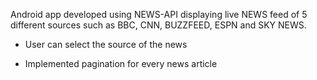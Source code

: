 Android app developed using NEWS-API displaying  live NEWS feed of 5 different sources such as BBC, CNN, BUZZFEED, ESPN and SKY NEWS.

- User can select the source of the news

- Implemented pagination for every news article
